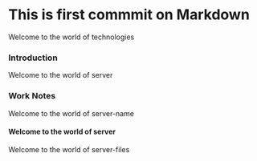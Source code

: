 # This is first commmit on Markdown

Welcome to the world of technologies 

### Introduction 

Welcome to the world of server

### Work Notes 

Welcome to the world of server-name 

#### Welcome to the world of server 

Welcome to the world of server-files 
